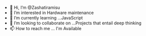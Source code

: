 - 👋 Hi, I’m @Zashatiramisu
- 👀 I’m interested in Hardware maintenance
- 🌱 I’m currently learning ...JavaScript
- 💞️ I’m looking to collaborate on ...Projects that entail deep thinking
- 📫 How to reach me ... I'm Available

<!---
Zashatiramisu/Zashatiramisu is a ✨ special ✨ repository because its `README.md` (this file) appears on your GitHub profile.
You can click the Preview link to take a look at your changes.
--->

